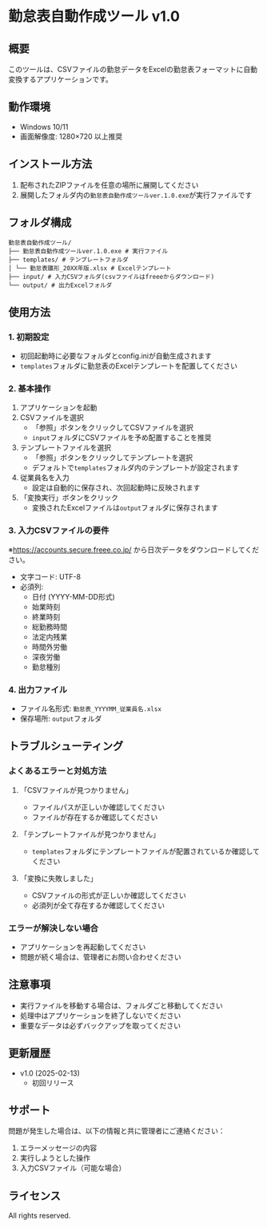 # 勤怠表自動作成ツール v1.0

## 概要
このツールは、CSVファイルの勤怠データをExcelの勤怠表フォーマットに自動変換するアプリケーションです。

## 動作環境
- Windows 10/11
- 画面解像度: 1280×720 以上推奨

## インストール方法
1. 配布されたZIPファイルを任意の場所に展開してください
2. 展開したフォルダ内の`勤怠表自動作成ツールver.1.0.exe`が実行ファイルです

## フォルダ構成

```
勤怠表自動作成ツール/
├── 勤怠表自動作成ツールver.1.0.exe # 実行ファイル
├── templates/ # テンプレートフォルダ
│ └── 勤怠表雛形_20XX年版.xlsx # Excelテンプレート
├── input/ # 入力CSVフォルダ(csvファイルはfreeeからダウンロード)
└── output/ # 出力Excelフォルダ
```

## 使用方法

### 1. 初期設定
- 初回起動時に必要なフォルダとconfig.iniが自動生成されます
- `templates`フォルダに勤怠表のExcelテンプレートを配置してください

### 2. 基本操作
1. アプリケーションを起動
2. CSVファイルを選択
   - 「参照」ボタンをクリックしてCSVファイルを選択
   - `input`フォルダにCSVファイルを予め配置することを推奨
3. テンプレートファイルを選択
   - 「参照」ボタンをクリックしてテンプレートを選択
   - デフォルトで`templates`フォルダ内のテンプレートが設定されます
4. 従業員名を入力
   - 設定は自動的に保存され、次回起動時に反映されます
5. 「変換実行」ボタンをクリック
   - 変換されたExcelファイルは`output`フォルダに保存されます

### 3. 入力CSVファイルの要件

※https://accounts.secure.freee.co.jp/ から日次データをダウンロードしてください。

- 文字コード: UTF-8
- 必須列:
  - 日付 (YYYY-MM-DD形式)
  - 始業時刻
  - 終業時刻
  - 総勤務時間
  - 法定内残業
  - 時間外労働
  - 深夜労働
  - 勤怠種別

### 4. 出力ファイル
- ファイル名形式: `勤怠表_YYYYMM_従業員名.xlsx`
- 保存場所: `output`フォルダ

## トラブルシューティング

### よくあるエラーと対処方法
1. 「CSVファイルが見つかりません」
   - ファイルパスが正しいか確認してください
   - ファイルが存在するか確認してください

2. 「テンプレートファイルが見つかりません」
   - `templates`フォルダにテンプレートファイルが配置されているか確認してください

3. 「変換に失敗しました」
   - CSVファイルの形式が正しいか確認してください
   - 必須列が全て存在するか確認してください

### エラーが解決しない場合
- アプリケーションを再起動してください
- 問題が続く場合は、管理者にお問い合わせください

## 注意事項
- 実行ファイルを移動する場合は、フォルダごと移動してください
- 処理中はアプリケーションを終了しないでください
- 重要なデータは必ずバックアップを取ってください

## 更新履歴
- v1.0 (2025-02-13)
  - 初回リリース

## サポート
問題が発生した場合は、以下の情報と共に管理者にご連絡ください：
1. エラーメッセージの内容
2. 実行しようとした操作
3. 入力CSVファイル（可能な場合）

## ライセンス
All rights reserved.
